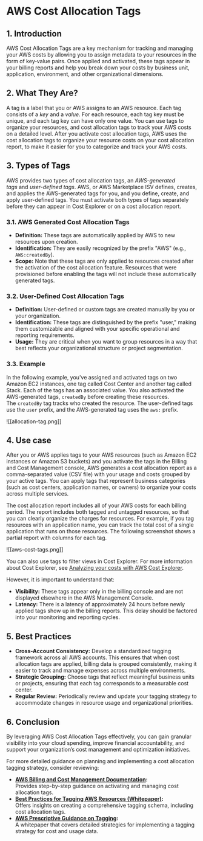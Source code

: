 # AWS Cost Allocation Tags

## 1. Introduction

AWS Cost Allocation Tags are a key mechanism for tracking and managing your AWS costs by allowing you to assign metadata to your resources in the form of key‐value pairs. Once applied and activated, these tags appear in your billing reports and help you break down your costs by business unit, application, environment, and other organizational dimensions.

## 2. What They Are?

A tag is a label that you or AWS assigns to an AWS resource. Each tag consists of a _key_ and a _value_. For each resource, each tag key must be unique, and each tag key can have only one value. You can use tags to organize your resources, and cost allocation tags to track your AWS costs on a detailed level. After you activate cost allocation tags, AWS uses the cost allocation tags to organize your resource costs on your cost allocation report, to make it easier for you to categorize and track your AWS costs.

## 3. Types of Tags

AWS provides two types of cost allocation tags, an _AWS-generated tags_ and _user-defined tags_. AWS, or AWS Marketplace ISV defines, creates, and applies the AWS-generated tags for you, and you define, create, and apply user-defined tags. You must activate both types of tags separately before they can appear in Cost Explorer or on a cost allocation report.

### 3.1. AWS Generated Cost Allocation Tags

- **Definition:** These tags are automatically applied by AWS to new resources upon creation.
- **Identification:** They are easily recognized by the prefix "AWS" (e.g., `AWS:createdBy`).
- **Scope:** Note that these tags are only applied to resources created after the activation of the cost allocation feature. Resources that were provisioned before enabling the tags will not include these automatically generated tags.

### 3.2. User-Defined Cost Allocation Tags

- **Definition:** User-defined or custom tags are created manually by you or your organization.
- **Identification:** These tags are distinguished by the prefix "user," making them customizable and aligned with your specific operational and reporting requirements.
- **Usage:** They are critical when you want to group resources in a way that best reflects your organizational structure or project segmentation.

### 3.3. Example

In the following example, you've assigned and activated tags on two Amazon EC2 instances, one tag called Cost Center and another tag called Stack. Each of the tags has an associated value. You also activated the AWS-generated tags, `createdBy` before creating these resources. The `createdBy` tag tracks who created the resource. The user-defined tags use the `user` prefix, and the AWS-generated tag uses the `aws:` prefix.

![[allocation-tag.png]]

## 4. Use case

After you or AWS applies tags to your AWS resources (such as Amazon EC2 instances or Amazon S3 buckets) and you activate the tags in the Billing and Cost Management console, AWS generates a cost allocation report as a comma-separated value (CSV file) with your usage and costs grouped by your active tags. You can apply tags that represent business categories (such as cost centers, application names, or owners) to organize your costs across multiple services.

The cost allocation report includes all of your AWS costs for each billing period. The report includes both tagged and untagged resources, so that you can clearly organize the charges for resources. For example, if you tag resources with an application name, you can track the total cost of a single application that runs on those resources. The following screenshot shows a partial report with columns for each tag.

![[aws-cost-tags.png]]

You can also use tags to filter views in Cost Explorer. For more information about Cost Explorer, see [Analyzing your costs with AWS Cost Explorer](https://docs.aws.amazon.com/cost-management/latest/userguide/ce-what-is.html).

However, it is important to understand that:

- **Visibility:** These tags appear only in the billing console and are not displayed elsewhere in the AWS Management Console.
- **Latency:** There is a latency of approximately 24 hours before newly applied tags show up in the billing reports. This delay should be factored into your monitoring and reporting cycles.

## 5. Best Practices

- **Cross-Account Consistency:** Develop a standardized tagging framework across all AWS accounts. This ensures that when cost allocation tags are applied, billing data is grouped consistently, making it easier to track and manage expenses across multiple environments.
- **Strategic Grouping:** Choose tags that reflect meaningful business units or projects, ensuring that each tag corresponds to a measurable cost center.
- **Regular Review:** Periodically review and update your tagging strategy to accommodate changes in resource usage and organizational priorities.

## 6. Conclusion

By leveraging AWS Cost Allocation Tags effectively, you can gain granular visibility into your cloud spending, improve financial accountability, and support your organization’s cost management and optimization initiatives.

For more detailed guidance on planning and implementing a cost allocation tagging strategy, consider reviewing:

- **[AWS Billing and Cost Management Documentation](https://docs.aws.amazon.com/awsaccountbilling/latest/aboutv2/cost-alloc-tags.html):**  
    Provides step-by-step guidance on activating and managing cost allocation tags.  
- **[Best Practices for Tagging AWS Resources (Whitepaper)](https://docs.aws.amazon.com/whitepapers/latest/tagging-best-practices/cost-allocation-tags.html):**  
    Offers insights on creating a comprehensive tagging schema, including cost allocation tags.  
- **[AWS Prescriptive Guidance on Tagging](https://docs.aws.amazon.com/pdfs/prescriptive-guidance/latest/cost-allocation-tagging/cost-allocation-tagging.pdf):**  
    A whitepaper that covers detailed strategies for implementing a tagging strategy for cost and usage data.  